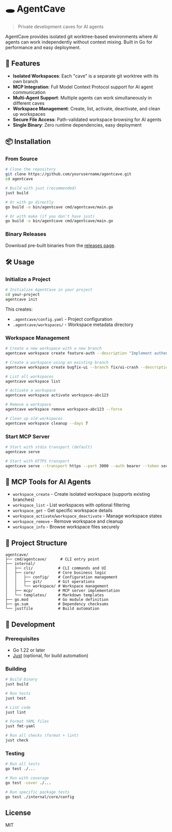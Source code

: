 # 🕳️ AgentCave

> Private development caves for AI agents

AgentCave provides isolated git worktree-based environments where AI agents can work independently without
context mixing. Built in Go for performance and easy deployment.

## 🚀 Features

- **Isolated Workspaces**: Each "cave" is a separate git worktree with its own branch
- **MCP Integration**: Full Model Context Protocol support for AI agent communication
- **Multi-Agent Support**: Multiple agents can work simultaneously in different caves
- **Workspace Management**: Create, list, activate, deactivate, and clean up workspaces
- **Secure File Access**: Path-validated workspace browsing for AI agents
- **Single Binary**: Zero runtime dependencies, easy deployment

## 📦 Installation

### From Source

```bash
# Clone the repository
git clone https://github.com/yourusername/agentcave.git
cd agentcave

# Build with just (recommended)
just build

# Or with go directly
go build -o bin/agentcave cmd/agentcave/main.go

# Or with make (if you don't have just)
go build -o bin/agentcave cmd/agentcave/main.go
```

### Binary Releases

Download pre-built binaries from the [releases page](https://github.com/yourusername/agentcave/releases).

## 🛠️ Usage

### Initialize a Project

```bash
# Initialize AgentCave in your project
cd your-project
agentcave init
```

This creates:

- `.agentcave/config.yaml` - Project configuration
- `.agentcave/workspaces/` - Workspace metadata directory

### Workspace Management

```bash
# Create a new workspace with a new branch
agentcave workspace create feature-auth --description "Implement authentication"

# Create a workspace using an existing branch
agentcave workspace create bugfix-ui --branch fix/ui-crash --description "Fix UI crash"

# List all workspaces
agentcave workspace list

# Activate a workspace
agentcave workspace activate workspace-abc123

# Remove a workspace
agentcave workspace remove workspace-abc123 --force

# Clean up old workspaces
agentcave workspace cleanup --days 7
```

### Start MCP Server

```bash
# Start with stdio transport (default)
agentcave serve

# Start with HTTPS transport
agentcave serve --transport https --port 3000 --auth bearer --token secret123
```

## 🤖 MCP Tools for AI Agents

- `workspace_create` - Create isolated workspace (supports existing branches)
- `workspace_list` - List workspaces with optional filtering  
- `workspace_get` - Get specific workspace details
- `workspace_activate`/`workspace_deactivate` - Manage workspace states
- `workspace_remove` - Remove workspace and cleanup
- `workspace_info` - Browse workspace files securely

## 📁 Project Structure

```text
agentcave/
├── cmd/agentcave/      # CLI entry point
├── internal/
│   ├── cli/           # CLI commands and UI
│   ├── core/          # Core business logic
│   │   ├── config/    # Configuration management
│   │   ├── git/       # Git operations
│   │   └── workspace/ # Workspace management
│   ├── mcp/           # MCP server implementation
│   └── templates/     # Markdown templates
├── go.mod             # Go module definition
├── go.sum             # Dependency checksums
└── justfile           # Build automation
```

## 🧪 Development

### Prerequisites

- Go 1.22 or later
- [Just](https://github.com/casey/just) (optional, for build automation)

### Building

```bash
# Build binary
just build

# Run tests
just test

# Lint code
just lint

# Format YAML files
just fmt-yaml

# Run all checks (format + lint)
just check
```

### Testing

```bash
# Run all tests
go test ./...

# Run with coverage
go test -cover ./...

# Run specific package tests
go test ./internal/core/config
```

## License

MIT
